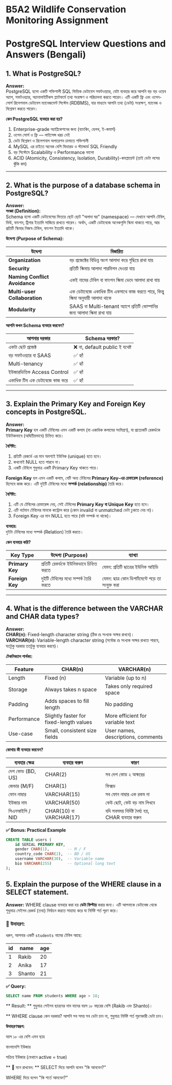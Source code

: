 # B5A2 Wildlife Conservation Monitoring Assignment

# PostgreSQL Interview Questions and Answers (Bengali)

## 1. **What is PostgreSQL?**

**Answer:**  
PostgreSQL হলো একটি শক্তিশালী SQL ভিত্তিক ডেটাবেস সফটওয়্যার, যেটা ব্যবহার করে আপনি বড় বড় ওয়েব অ্যাপ, সফটওয়্যার, অ্যানালাইটিকস প্ল্যাটফর্মে তথ্য সংরক্ষণ ও পরিচালনা করতে পারেন। এটি একটি ফ্রি এবং ওপেন-সোর্স রিলেশনাল ডেটাবেস ম্যানেজমেন্ট সিস্টেম (RDBMS), যার মাধ্যমে আপনি তথ্য (ডেটা) সংরক্ষণ, ম্যানেজ ও বিশ্লেষণ করতে পারেন।

**কেন PostgreSQL ব্যবহার করা হয়?**

1. Enterprise-grade অ্যাপ্লিকেশনের জন্য (ব্যাংকিং, হেলথ, ই-কমার্স)
2. ওপেন সোর্স ও ফ্রি — লাইসেন্স খরচ নেই
3. ডেটা বিশ্লেষণ ও রিলেশনাল অপারেশন চালাতে শক্তিশালী
4. MySQL এর চাইতে অনেক বেশি ফিচারড ও স্ট্যান্ডার্ড SQL Friendly
5. বড় সিস্টেমে Scalability ও Performance ভালো
6. ACID (Atomicity, Consistency, Isolation, Durability)-কমপ্লায়েন্ট (তাই ডেটা লসের ঝুঁকি কম)

---

## 2. **What is the purpose of a database schema in PostgreSQL?**

**Answer:**  
**সংজ্ঞা (Definition):**  
Schema হলো একটি ডেটাবেসের ভিতরে ছোট ছোট "অলাদা ঘর" (namespace) — যেখানে আপনি টেবিল, ভিউ, ফাংশন, ট্রিগার ইত্যাদি সাজিয়ে রাখতে পারেন। অর্থাৎ, একটি ডেটাবেজে অনেকগুলি স্কিমা থাকতে পারে, আর প্রতিটি স্কিমার নিজস্ব টেবিল, ফাংশন ইত্যাদি থাকে।

**উদ্দেশ্য (Purpose of Schema):**

| **উদ্দেশ্য**                  | **বিস্তারিত**                                                                 |
| ----------------------------- | ----------------------------------------------------------------------------- |
| **Organization**              | বড় প্রজেক্টের বিভিন্ন অংশ আলাদা করে গুছিয়ে রাখা যায়                           |
| **Security**                  | প্রতিটি স্কিমায় আলাদা পারমিশন দেওয়া যায়                                       |
| **Naming Conflict Avoidance** | একই নামের টেবিল বা ফাংশন স্কিমা ভেদে আলাদা রাখা যায়                           |
| **Multi-user Collaboration**  | এক ডেটাবেজে একাধিক টিম একসাথে কাজ করতে পারে, কিন্তু স্কিমা অনুযায়ী আলাদা থাকে |
| **Modularity**                | SAAS বা Multi-tenant অ্যাপে প্রতিটি কোম্পানির জন্য আলাদা স্কিমা রাখা যায়      |

**আপনি কখন Schema ব্যবহার করবেন?**

| **আপনার দরকার**                | **Schema দরকার?**              |
| ------------------------------ | ------------------------------ |
| একটা ছোট প্রজেক্ট              | ❌ না, default public ই যথেষ্ট |
| বড় সফটওয়্যার বা SAAS           | ✅ হ্যাঁ                       |
| Multi-tenancy                  | ✅ হ্যাঁ                       |
| ইউজারভিত্তিক Access Control    | ✅ হ্যাঁ                       |
| একাধিক টিম এক ডেটাবেজে কাজ করে | ✅ হ্যাঁ                       |

---

## 3. **Explain the Primary Key and Foreign Key concepts in PostgreSQL.**

**Answer:**  
**Primary Key** হল একটি টেবিলের এমন একটি কলাম (বা একাধিক কলামের সংমিশ্রণ), যা প্রত্যেকটি রেকর্ডকে ইউনিকভাবে (অদ্বিতীয়ভাবে) চিহ্নিত করে।

**বৈশিষ্ট্য:**

1. প্রতিটি রেকর্ডে এর মান অবশ্যই ইউনিক (unique) হতে হবে।
2. কখনোই NULL হতে পারবে না।
3. একটি টেবিলে শুধুমাত্র একটি Primary Key থাকতে পারে।

**Foreign Key** হল এমন একটি কলাম, যেটি অন্য টেবিলের **Primary Key-এর রেফারেন্স (reference)** হিসেবে কাজ করে। এটি দুইটি টেবিলের মধ্যে **সম্পর্ক (relationship)** তৈরি করে।

**বৈশিষ্ট্য:**

1. এটি যে টেবিলের রেফারেন্স দেয়, সেই টেবিলের **Primary Key বা Unique Key** হতে হবে।
2. এটি বর্তমান টেবিলের মানকে কন্ট্রোল করে (কোন invalid বা unmatched ডেটা ঢুকতে দেয় না)।
3. Foreign Key এর মান NULL হতে পারে (যদি সম্পর্ক না থাকে)।

**ব্যবহার:**  
দুইটা টেবিলের মধ্যে সম্পর্ক (Relation) তৈরি করতে।

**কেন ব্যবহার করি?**

| **Key Type**    | **উদ্দেশ্য (Purpose)**                  | **ব্যাখ্যা**                                     |
| --------------- | --------------------------------------- | ------------------------------------------------ |
| **Primary Key** | প্রতিটি রেকর্ডকে ইউনিকভাবে চিহ্নিত করতে | যেমন: প্রতিটি ছাত্রের ইউনিক আইডি                 |
| **Foreign Key** | দুইটি টেবিলের মধ্যে সম্পর্ক তৈরি করতে   | যেমন: ছাত্র কোন ডিপার্টমেন্টে পড়ে তা সংযুক্ত করা |

---

## 4. **What is the difference between the VARCHAR and CHAR data types?**

**Answer:**  
**CHAR(n):** Fixed-length character string (ঠিক n সংখ্যক অক্ষর রাখবে)।  
**VARCHAR(n):** Variable-length character string (সর্বোচ্চ n সংখ্যক অক্ষর রাখতে পারবে, যতটুকু দরকার ততটুকু ব্যবহার করবে)।

**টেকনিক্যাল পার্থক্য:**

| **Feature** | **CHAR(n)**                             | **VARCHAR(n)**                     |
| ----------- | --------------------------------------- | ---------------------------------- |
| Length      | Fixed (n)                               | Variable (up to n)                 |
| Storage     | Always takes n space                    | Takes only required space          |
| Padding     | Adds spaces to fill length              | No padding                         |
| Performance | Slightly faster for fixed-length values | More efficient for variable text   |
| Use-case    | Small, consistent size fields           | User names, descriptions, comments |

**কোথায় কী ব্যবহার করবেন?**

| **ব্যবহার ক্ষেত্র** | **ব্যবহার করুন**        | **কারণ**                                          |
| ------------------- | ----------------------- | ------------------------------------------------- |
| দেশ কোড (BD, US)    | CHAR(2)                 | সব দেশ কোড ২ অক্ষরের                              |
| জেন্ডার (M/F)       | CHAR(1)                 | ফিক্সড                                            |
| ফোন নাম্বার         | VARCHAR(15)             | সব ফোন নাম্বার এক রকম না                          |
| ইউজার নাম           | VARCHAR(50)             | কেউ ছোট, কেউ বড় নাম লিখবে                         |
| সিএনআইসি / NID      | CHAR(10) বা VARCHAR(17) | যদি সবসময় নির্দিষ্ট দৈর্ঘ্য হয়, CHAR ব্যবহার করুন |

**✅ Bonus: Practical Example**

```sql
CREATE TABLE users (
    id SERIAL PRIMARY KEY,
    gender CHAR(1),        -- M / F
    country_code CHAR(2),  -- BD / US
    username VARCHAR(30),  -- Variable name
    bio VARCHAR(255)       -- Optional long text
);
```

## 5. **Explain the purpose of the WHERE clause in a SELECT statement.**

**Answer:**
WHERE clause ব্যবহার করা হয় **ডেটা ফিল্টার** করার জন্য। এটি আপনাকে ডেটাবেজ থেকে শুধুমাত্র সেইসব রেকর্ড (তথ্য) নির্বাচন করতে সাহায্য করে যা নির্দিষ্ট শর্ত পূরণ করে।

### 🎯 উদাহরণ:

ধরুন, আপনার একটি `students` নামের টেবিল আছে:

| **id** | **name** | **age** |
| ------ | -------- | ------- |
| 1      | Rakib    | 20      |
| 2      | Anika    | 17      |
| 3      | Shanto   | 21      |

**✅ Query:**

```sql
SELECT name FROM students WHERE age > 18;
```

** Result: **
শুধুমাত্র সেইসব ছাত্রদের নাম যাদের বয়স ১৮ বছরের বেশি (Rakib এবং Shanto)।

\*\* WHERE clause কেন দরকার?
আপনি সব সময় সব ডেটা চান না, শুধুমাত্র নির্দিষ্ট শর্ত পূরণকারী ডেটা চান।

**উদাহরণস্বরূপ:**

বয়স ১৮ এর বেশি এমন ছাত্র

বাংলাদেশি ইউজার

সক্রিয় ইউজার (যেখানে active = true)

** 📌 মনে রাখবেন: **
SELECT দিয়ে আপনি বলেন "কি আনবেন?"

WHERE দিয়ে বলেন "কি শর্তে আনবেন?"
